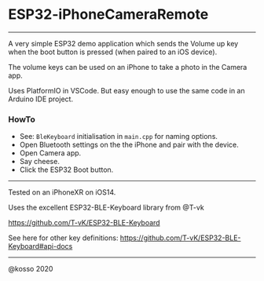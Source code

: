 # ESP32-iPhoneCameraRemote

------

A very simple ESP32 demo application which sends the Volume up key when the boot button is pressed (when paired to an iOS device). 

The volume keys can be used on an iPhone to take a photo in the Camera app.

Uses PlatformIO in VSCode. But easy enough to use the same code in an Arduino IDE project. 

### HowTo

- See: `BleKeyboard` initialisation in `main.cpp` for naming options.
- Open Bluetooth settings on the the iPhone and pair with the device. 
- Open Camera app.
- Say cheese.
- Click the ESP32 Boot button.

-----

Tested on an iPhoneXR on iOS14.

Uses the excellent ESP32-BLE-Keyboard library from @T-vk

https://github.com/T-vK/ESP32-BLE-Keyboard

See here for other key definitions: https://github.com/T-vK/ESP32-BLE-Keyboard#api-docs 

----


@kosso 2020

